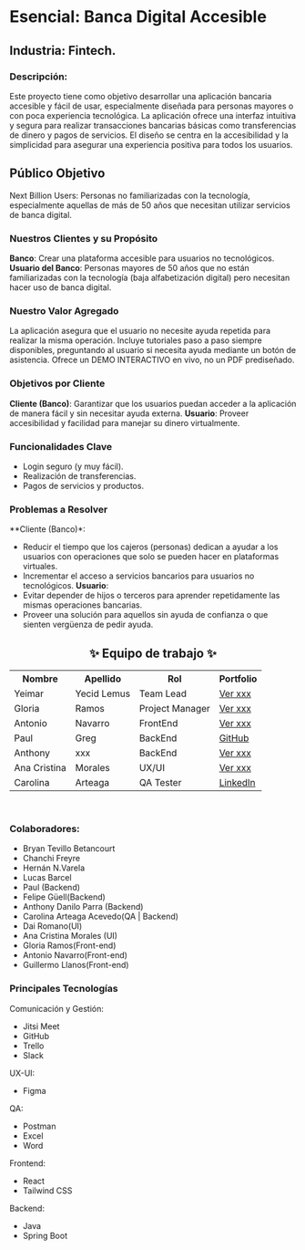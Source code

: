 # Esencial: Banca Digital Accesible

## Industria: Fintech. 

### Descripción: 
Este proyecto tiene como objetivo desarrollar una aplicación bancaria accesible y fácil de usar, especialmente diseñada para personas mayores o con poca experiencia tecnológica. La aplicación ofrece una interfaz intuitiva y segura para realizar transacciones bancarias básicas como transferencias de dinero y pagos de servicios. El diseño se centra en la accesibilidad y la simplicidad para asegurar una experiencia positiva para todos los usuarios.

## Público Objetivo
Next Billion Users: Personas no familiarizadas con la tecnología, especialmente aquellas de más de 50 años que necesitan utilizar servicios de banca digital.
### Nuestros Clientes y su Propósito
**Banco**: Crear una plataforma accesible para usuarios no tecnológicos.
**Usuario del Banco**: Personas mayores de 50 años que no están familiarizadas con la tecnología (baja alfabetización digital) pero necesitan hacer uso de banca digital.

### Nuestro Valor Agregado
La aplicación asegura que el usuario no necesite ayuda repetida para realizar la misma operación.
Incluye tutoriales paso a paso siempre disponibles, preguntando al usuario si necesita ayuda mediante un botón de asistencia.
Ofrece un DEMO INTERACTIVO en vivo, no un PDF prediseñado.

### Objetivos por Cliente
**Cliente (Banco)**: Garantizar que los usuarios puedan acceder a la aplicación de manera fácil y sin necesitar ayuda externa.
**Usuario**: Proveer accesibilidad y facilidad para manejar su dinero virtualmente.

### Funcionalidades Clave
- Login seguro (y muy fácil).
- Realización de transferencias.
- Pagos de servicios y productos.

### Problemas a Resolver
**Cliente (Banco)*:
- Reducir el tiempo que los cajeros (personas) dedican a ayudar a los usuarios con operaciones que solo se pueden hacer en plataformas virtuales.
- Incrementar el acceso a servicios bancarios para usuarios no tecnológicos.
**Usuario**:
- Evitar depender de hijos o terceros para aprender repetidamente las mismas operaciones bancarias.
- Proveer una solución para aquellos sin ayuda de confianza o que sienten vergüenza de pedir ayuda.


<h2 align="center">✨ Equipo de trabajo ✨</h2>

<table align="center">
  <tr>
    <th>Nombre</th>
    <th>Apellido</th>
    <th>Rol</th>
    <th>Portfolio</th>
  </tr>
  <tr>
    <td>Yeimar</td>
    <td>Yecid Lemus</td>
    <td>Team Lead</td>
    <td><a href="https://www.behance.net/ushiwushi" target="_blank">Ver xxx</a></td>
  </tr>
  <tr>
    <td>Gloria</td>
    <td>Ramos</td>
    <td>Project Manager</td>
    <td><a href="https://portfolio.agustin.top" target="_blank">Ver xxx</a></td>
  </tr>
   <tr>
    <td>Antonio</td>
    <td>Navarro</td>
    <td>FrontEnd</td>
    <td><a href="www.linkedin.com/in/antonio-navarro-b16303164" target="_blank">Ver xxx</a></td>
  </tr>
   <tr>
    <td>Paul</td>
    <td>Greg</td>
    <td>BackEnd</td>
    <td><a href="https://github.com/Paul-Greg" target="_blank">GitHub</a></td>
  </tr>
  <tr>
    <td>Anthony</td>
    <td>xxx</td>
    <td>BackEnd</td>
    <td><a href="https://www.linkedin.com/in/ang%C3%A9lica-borrero-b14591186/" target="_blank">Ver xxx</a></td>
  </tr>
     <tr>
    <td>Ana Cristina</td>
    <td>Morales</td>
    <td>UX/UI</td>
    <td><a href="https://github.com/kalchaqui" target="_blank">Ver xxx</a></td>
  </tr>
   <tr>
    <td>Carolina</td>
    <td>Arteaga</td>
    <td>QA Tester</td>
    <td><a href="www.linkedin.com/in/carola02" target="_blank">LinkedIn</a></td>
  </tr>
</table>

<br>

### Colaboradores: 
- Bryan Tevillo Betancourt
- Chanchi Freyre
- Hernán N.​Varela
- Lucas Barcel
- Paul (Backend)
- Felipe Güell(Backend)
- Anthony Danilo Parra (Backend)
- Carolina Arteaga Acevedo(QA | Backend)
- Dai Romano(UI)
- Ana Cristina Morales (UI)
- Gloria Ramos(Front-end)
- Antonio Navarro(Front-end)
- Guillermo Llanos(Front-end) 

### Principales Tecnologías
Comunicación y Gestión:
- Jitsi Meet
- GitHub
- Trello
- Slack

UX-UI:
- Figma

QA:
- Postman
- Excel
- Word

Frontend:
- React
- Tailwind CSS

Backend:
- Java
- Spring Boot
